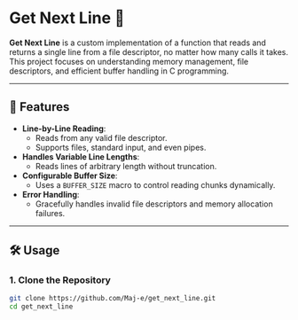 # Get Next Line 📜

**Get Next Line** is a custom implementation of a function that reads and returns a single line from a file descriptor, no matter how many calls it takes. This project focuses on understanding memory management, file descriptors, and efficient buffer handling in C programming.

---

## 🚀 Features

- **Line-by-Line Reading**:
  - Reads from any valid file descriptor.
  - Supports files, standard input, and even pipes.
- **Handles Variable Line Lengths**:
  - Reads lines of arbitrary length without truncation.
- **Configurable Buffer Size**:
  - Uses a `BUFFER_SIZE` macro to control reading chunks dynamically.
- **Error Handling**:
  - Gracefully handles invalid file descriptors and memory allocation failures.

---

## 🛠️ Usage

### 1. Clone the Repository
```bash
git clone https://github.com/Maj-e/get_next_line.git
cd get_next_line
